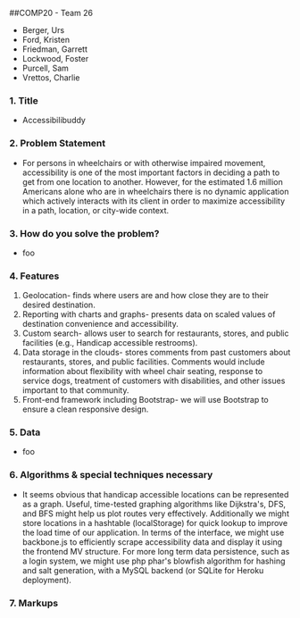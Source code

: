##COMP20 - Team 26
- Berger, Urs
- Ford, Kristen
- Friedman, Garrett
- Lockwood, Foster
- Purcell, Sam
- Vrettos, Charlie

### 1. Title
* Accessibilibuddy

### 2. Problem Statement
* For persons in wheelchairs or with otherwise impaired movement, accessibility is one of the most important factors in deciding a path to get from one location to another. However, for the estimated 1.6 million Americans alone who are in wheelchairs there is no dynamic application which actively interacts with its client in order to maximize accessibility in a path, location, or city-wide context.

### 3. How do you solve the problem?
* foo

### 4. Features
1.  Geolocation- finds where users are and how close they are to their desired destination. 
2.	Reporting with charts and graphs- presents data on scaled values of destination convenience and accessibility. 
3.	Custom search- allows user to search for restaurants, stores, and public facilities (e.g., Handicap accessible restrooms).
4.	Data storage in the clouds- stores comments from past customers about restaurants, stores, and public facilities. Comments would include information about flexibility with wheel chair seating, response to service dogs, treatment of customers with disabilities, and other issues important to that community.
5.	Front-end framework including Bootstrap- we will use Bootstrap to ensure a clean responsive design. 


### 5. Data
* foo

### 6. Algorithms & special techniques necessary
* It seems obvious that handicap accessible locations can be represented as a graph. Useful, time-tested graphing algorithms like Dijkstra's, DFS, and BFS might help us plot routes very effectively. Additionally we might store locations in a hashtable (localStorage) for quick lookup to improve the load time of our application. In terms of the interface, we might use backbone.js to efficiently scrape accessibility data and display it using the frontend MV structure. For more long term data persistence, such as a login system, we might use php phar's blowfish algorithm for hashing and salt generation, with a MySQL backend (or SQLite for Heroku deployment). 

### 7. Markups
